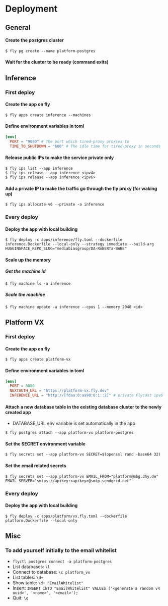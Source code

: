 # Deployment

## General

#### Create the postgres cluster

```console
$ fly pg create --name platform-postgres
```

#### Wait for the cluster to be ready (command exits)

## Inference

### First deploy

#### Create the app on fly

```console
$ fly apps create inference --machines
```

#### Define environment variables in toml

```toml
[env]
  PORT = "9090" # The port which tired-proxy proxies to
  TIME_TO_SHUTDOWN = "600" # The idle time for tired-proxy in seconds
```

#### Release public IPs to make the service private only

```console
$ fly ips list --app inference
$ fly ips release --app inference <ipv4>
$ fly ips release --app inference <ipv6>
```

#### Add a private IP to make the traffic go through the fly proxy (for waking up)

```console
$ fly ips allocate-v6 --private -a inference
```

### Every deploy

#### Deploy the app with local building

```console
$ fly deploy -c apps/inference/fly.toml --dockerfile inference.Dockerfile --local-only --strategy immediate --build-arg HUGGINGFACE_REPO_SLUG="mediabiasgroup/DA-RoBERTa-BABE"
```

#### Scale up the memory

##### Get the machine id

```console
$ fly machine ls -a inference
```

##### Scale the machine

```console
$ fly machine update -a inference --cpus 1 --memory 2048 <id>
```

## Platform VX

### First deploy

#### Create the app on fly

```console
$ fly apps create platform-vx
```

#### Define environment variables in toml

```toml
[env]
  PORT = 8080
  NEXTAUTH_URL = "https://platform-vx.fly.dev"
  INFERENCE_URL = "http://[fdaa:0:aa90:0:1::2]" # private Flycast ipv6 assigned to inference
```

#### Attach a new database table in the existing database cluster to the newly created app

- DATABASE_URL env variable is set automatically in the app

```console
$ fly postgres attach --app platform-vx platform-postgres
```

#### Set the SECRET environment variable

```console
$ fly secrets set --app platform-vx SECRET=$(openssl rand -base64 32)
```

#### Set the email related secrets

```console
$ fly secrets set --app platform-vx EMAIL_FROM="platform@mbg.3hy.de" EMAIL_SERVER="smtps://apikey:<apikey>@smtp.sendgrid.net"
```

### Every deploy

#### Deploy the app with local building

```console
$ fly deploy -c apps/platform/vx.fly.toml --dockerfile platform.Dockerfile --local-only
```

## Misc

### To add yourself initially to the email whitelist

- `flyctl postgres connect -a platform-postgres`
- List databases: `\l`
- Connect to database: `\c platform_vx`
- List tables: `\d+`
- Show table: `\d+ "EmailWhitelist"`
- Insert: `INSERT INTO "EmailWhitelist" VALUES ('<generate a random v4 uuid>', '<name>', '<email>');`
- Quit: `\q`
